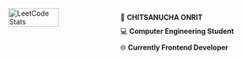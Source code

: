 <div style="display: flex;">
  <img src="https://leetcard.jacoblin.cool/BB1G1016?theme=dark&font=ABeeZee" alt="LeetCode Stats" style="width: 45%;"/>
   <ul style="list-style: none; padding: 0; margin-top: 10px;">
      <li style="margin-bottom: 10px;">&#128119; <strong>CHITSANUCHA ONRIT</strong></li>
      <li style="margin-bottom: 10px;">&#128187; <strong>Computer Engineering Student</strong></li>
      <li>&#127760; <strong>Currently Frontend Developer</strong></li>
    </ul>
</div>
